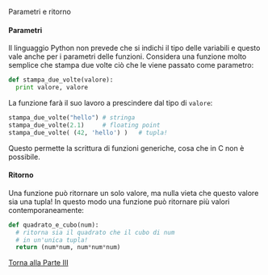 Parametri e ritorno


#### Parametri

Il linguaggio Python non prevede che si indichi il tipo delle variabili e questo
vale anche per i parametri delle funzioni. Considera una funzione molto semplice
che stampa due volte ciò che le viene passato come parametro:

```py
def stampa_due_volte(valore):
  print valore, valore
```

La funzione farà il suo lavoro a prescindere dal tipo di `valore`:

```py
stampa_due_volte("hello") # stringa
stampa_due_volte(2.1)     # floating point
stampa_due_volte( (42, 'hello') )   # tupla!
```

Questo permette la scrittura di funzioni generiche, cosa che in C non è possibile.

#### Ritorno

Una funzione può ritornare un solo valore, ma nulla vieta che questo valore
sia una tupla! In questo modo una funzione può ritornare più valori contemporaneamente:

```py
def quadrato_e_cubo(num):
  # ritorna sia il quadrato che il cubo di num
  # in un'unica tupla!
  return (num*num, num*num*num)
```

<a href="/activities/3">Torna alla Parte III</a>
